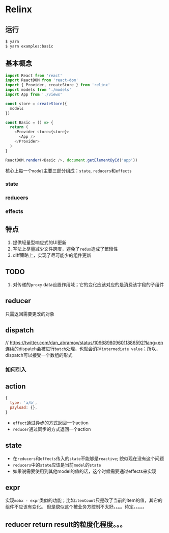 # Relinx

## 运行

```bash
$ yarn
$ yarn examples:basic
```

## 基本概念

```js
import React from 'react'
import ReactDOM from 'react-dom'
import { Provider, createStore } from 'relinx'
import models from './models'
import App from './views'

const store = createStore({
  models
})

const Basic = () => {
  return (
    <Provider store={store}>
      <App />
    </Provider>
  )
}

ReactDOM.render(<Basic />, document.getElementById('app'))
```

核心上每一个`model`主要三部分组成：`state`, `reducers`和`effects`

### state

### reducers

### effects

## 特点

1. 提供轻量型响应式的UI更新
2. 写法上尽量减少文件跨度，避免了`redux`造成了繁琐性
3. diff策略上，实现了尽可能少的组件更新

## TODO

1. 对传递的`proxy` data设置作用域；它的变化应该对应的是消费该字段的子组件

## reducer

只需返回需要更改的对象

## dispatch

// https://twitter.com/dan_abramov/status/1096898096011886592?lang=en
连续的dispatch会被进行`batch`处理，也就会消掉`intermediate value`；所以，dispatch可以接受一个数组的形式

### 如何引入

## action
```js
{
  type: 'a/b',
  payload: {},
}
```

- `effect`通过异步的方式返回一个action
- `reducer`通过同步的方式返回一个action

## state

- 在`reducers`和`effects`传入的`state`不能够是`reactive`; 貌似现在没有这个问题
- `reducers`中的`state`应该是当前`model`的`state`
- 如果说需要使用到其他model的值的话，这个时候需要通过effects来实现

## expr

实现`mobx - expr`类似的功能；比如`itemCount`只是改了当前的item的值，其它的组件不应该有变化。
但是貌似这个被业务方控制不太好。。。。待定。。。。。

## reducer return result的粒度化程度。。。
